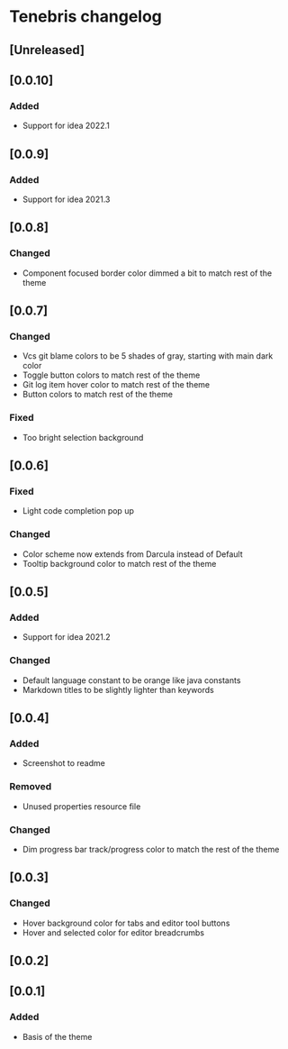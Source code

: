 <!-- Keep a Changelog guide -> https://keepachangelog.com -->

# Tenebris changelog

## [Unreleased]
## [0.0.10]
### Added
- Support for idea 2022.1

## [0.0.9]
### Added
- Support for idea 2021.3

## [0.0.8]
### Changed
- Component focused border color dimmed a bit to match rest of the theme

## [0.0.7]
### Changed
- Vcs git blame colors to be 5 shades of gray, starting with main dark color
- Toggle button colors to match rest of the theme
- Git log item hover color to match rest of the theme
- Button colors to match rest of the theme
### Fixed
- Too bright selection background

## [0.0.6]
### Fixed
- Light code completion pop up
### Changed
- Color scheme now extends from Darcula instead of Default
- Tooltip background color to match rest of the theme

## [0.0.5]
### Added
- Support for idea 2021.2
### Changed
- Default language constant to be orange like java constants
- Markdown titles to be slightly lighter than keywords

## [0.0.4]
### Added
- Screenshot to readme
### Removed
- Unused properties resource file
### Changed
- Dim progress bar track/progress color to match the rest of the theme

## [0.0.3]
### Changed
- Hover background color for tabs and editor tool buttons
- Hover and selected color for editor breadcrumbs

## [0.0.2]

## [0.0.1]
### Added
- Basis of the theme
